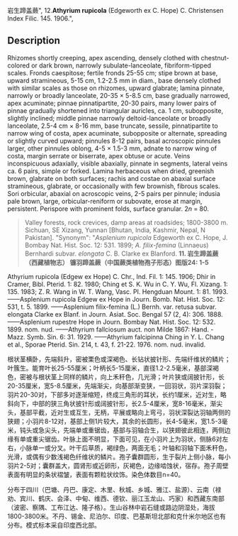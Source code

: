 岩生蹄盖蕨",
12.**Athyrium rupicola** (Edgeworth ex C. Hope) C. Christensen Index Filic. 145. 1906.",

## Description
Rhizomes shortly creeping, apex ascending, densely clothed with chestnut-colored or dark brown, narrowly subulate-lanceolate, fibriform-tipped scales. Fronds caespitose; fertile fronds 25-55 cm; stipe brown at base, upward stramineous, 5-15 cm, 1.2-2.5 mm in diam., base densely clothed with similar scales as those on rhizomes, upward glabrate; lamina pinnate, narrowly or broadly lanceolate, 20-35 × 5-8.5 cm, base gradually narrowed, apex acuminate; pinnae pinnatipartite, 20-30 pairs, many lower pairs of pinnae gradually shortened into triangular auricles, ca. 1 cm, subopposite, slightly inclined; middle pinnae narrowly deltoid-lanceolate or broadly lanceolate, 2.5-4 cm × 8-16 mm, base truncate, sessile, pinnatipartite to narrow wing of costa, apex acuminate, subopposite or alternate, spreading or slightly curved upward; pinnules 8-12 pairs, basal acroscopic pinnules larger, other pinnules oblong, 4-5 × 1.5-3 mm, adnate to narrow wing of costa, margin serrate or biserrate, apex obtuse or acute. Veins inconspicuous adaxially, visible abaxially, pinnate in segments, lateral veins ca. 6 pairs, simple or forked. Lamina herbaceous when dried, greenish brown, glabrate on both surfaces; rachis and costae on abaxial surface stramineous, glabrate, or occasionally with few brownish, fibrous scales. Sori orbicular, abaxial on acroscopic veins, 2-5 pairs per pinnule; indusia pale brown, large, orbicular-reniform or subovate, erose at margin, persistent. Perispore with prominent folds, surface granular. 2*n* = 80.

> Valley forests, rock crevices, damp areas at roadsides; 1800-3800 m. Sichuan, SE Xizang, Yunnan [Bhutan, India, Kashmir, Nepal, N Pakistan].
  "Synonym": "*Asplenium rupicola* Edgeworth ex C. Hope, J. Bombay Nat. Hist. Soc. 12: 531. 1899; *A. filix-femina* (Linnaeus) Bernhardi subvar. *elongata* C. B. Clarke ex Blanford.
**11. 岩生蹄盖蕨（西藏植物志） 镰羽蹄盖蕨（中国蕨类植物孢子形态）图版24: 1-5**

Athyrium rupicola (Edgew ex Hope) C. Chr., Ind. Fil. 1: 145. 1906; Dhir in Cramer, Bibl. Pterid. 1: 82. 1980; Ching et S. K. Wu in C. Y. Wu, Fl. Xizang. 1: 135. 1983; Z. R. Wang in W. T. Wang, Vasc. Pl. Hengduan Mount. 1: 81. 1993. ——Asplenium rupicola Edgew ex Hope in Journ. Bomb. Nat. Hist. Soc. 12: 531, t. 5. 1899. ——Asplenium filix-femina (L.) Bernh. var. retusa subvar. elongata Clarke ex Blanf. in Journ. Asiat. Soc. Bengal 57 (2, 4): 306. 1888. ——Asplenium rupestre Hope in Journ. Bombay Nat. Hist. Soc. 12: 532. 1899. nom. nud. ——Athyrium fallciosum auct. non Milde 1867: Hand. -Mazz. Symb. Sin. 6: 31. 1929. ——Athyrium falcipinna Ching in Y. L. Chang et al., Sporae Pterid. Sin. 214, t. 43, f. 21-22. 1976. nom. nud. invalid.

根状茎横卧，先端斜升，密被栗色或深褐色、长钻状披针形、先端纤维状的鳞片；叶簇生。能育叶长25-55厘米；叶柄长5-15厘米，直径1.2-2.5毫米，基部深褐色，密被与根状茎上同样的鳞片，向上禾秆色，几光滑；叶片狭或阔披针形，长20-35厘米，宽5-8.5厘米，先端渐尖，向基部渐变狭，一回羽状，羽片深羽裂；羽片20-30对，下部多对逐渐缩短，终成三角形的耳状，长约1厘米，近对生，略斜向下，中部的狭三角状披针形或阔披针形，长2.5-4厘米，宽8-16毫米，渐尖头，基部平截，近对生或互生，无柄，平展或略向上弯弓，羽状深裂达羽轴两侧的狭翅；小羽片8-12对，基部上侧1片较大，其余的长圆形，长4-5毫米，宽1.5-3毫米，钝头或急尖头，先端单或重锯齿，基部与羽轴合生，以狭翅彼此相连，两侧边缘有单或重尖锯齿。叶脉上面不明显，下面可见，在小羽片上为羽状，侧脉6对左右，小脉单一或分叉。叶干后草质，褐绿色，两面无毛；叶轴和羽轴下面禾秆色，光滑，或偶有少数浅褐色纤维状的鳞片。孢子囊群圆形，生于裂片上侧小脉，每小羽片2-5对；囊群盖大，圆肾形或近卵形，灰褐色，边缘啮蚀状，宿存。孢子周壁表面有明显的条状褶皱，表面有颗粒状纹饰。染色体数目n=40。

分布于四川（巴塘、丹巴、康定、木里、秋城、乡城、雅江、盐源）、云南（禄劝、宾川、鹤庆、会泽、中甸、维西、德钦、丽江玉龙山、巧家）和西藏东南部（波密、察隅、工布江达、隆子格）。生山谷林中岩石缝或路边阴湿处，海拔1800-3800米。不丹、锡金、尼泊尔、印度、巴基斯坦北部和克什米尔地区也有分布。模式标本采自印度西北部。
